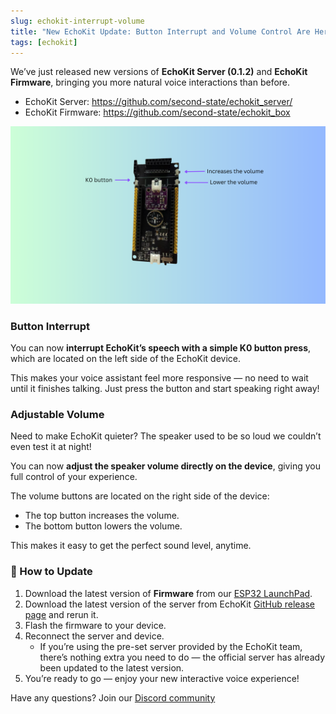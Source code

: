 ```yaml
---
slug: echokit-interrupt-volume
title: "New EchoKit Update: Button Interrupt and Volume Control Are Here!"
tags: [echokit]
---
```



We’ve just released new versions of **EchoKit Server (0.1.2)** and **EchoKit Firmware**, bringing you more natural voice interactions than before.
* EchoKit Server: https://github.com/second-state/echokit_server/
* EchoKit Firmware: https://github.com/second-state/echokit_box

![](interrupt-volume.png)

### Button Interrupt

You can now **interrupt EchoKit’s speech with a simple K0 button press**, which are located on the left side of the EchoKit device.

This makes your voice assistant feel more responsive — no need to wait until it finishes talking. Just press the button and start speaking right away!

### Adjustable Volume

Need to make EchoKit quieter? The speaker used to be so loud we couldn’t even test it at night!

You can now **adjust the speaker volume directly on the device**, giving you full control of your experience.

The volume buttons are located on the right side of the device:
* The top button increases the volume.
* The bottom button lowers the volume.

This makes it easy to get the perfect sound level, anytime.


### 🚀 How to Update

1. Download the latest version of **Firmware** from our [ESP32 LaunchPad](https://espressif.github.io/esp-launchpad/?flashConfigURL=https://echokit.dev/firmware/echokit.toml).
2. Download the latest version of the server from EchoKit [GitHub release page](https://github.com/second-state/echokit_server/releases/tag/v0.1.2) and rerun it.
3. Flash the firmware to your device.
4. Reconnect the server and device.
   * If you’re using the pre-set server provided by the EchoKit team, there’s nothing extra you need to do — the official server has already been updated to the latest version.
5. You’re ready to go — enjoy your new interactive voice experience!

Have any questions? Join our [Discord community](https://discord.gg/Fwe3zsT5g3)
